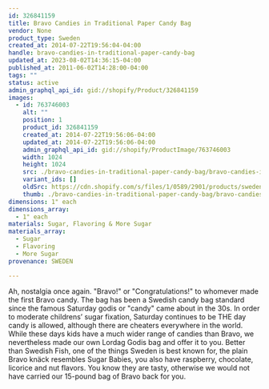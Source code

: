 ```yaml
---
id: 326841159
title: Bravo Candies in Traditional Paper Candy Bag
vendor: None
product_type: Sweden
created_at: 2014-07-22T19:56:04-04:00
handle: bravo-candies-in-traditional-paper-candy-bag
updated_at: 2023-08-02T14:36:15-04:00
published_at: 2011-06-02T14:28:00-04:00
tags: ""
status: active
admin_graphql_api_id: gid://shopify/Product/326841159
images:
  - id: 763746003
    alt: ""
    position: 1
    product_id: 326841159
    created_at: 2014-07-22T19:56:06-04:00
    updated_at: 2014-07-22T19:56:06-04:00
    admin_graphql_api_id: gid://shopify/ProductImage/763746003
    width: 1024
    height: 1024
    src: ./bravo-candies-in-traditional-paper-candy-bag/bravo-candies-in-traditional-paper-candy-bag__0.jpg
    variant_ids: []
    oldSrc: https://cdn.shopify.com/s/files/1/0589/2901/products/sweden18.jpeg?v=1406073366
    thumb: ./bravo-candies-in-traditional-paper-candy-bag/bravo-candies-in-traditional-paper-candy-bag__0-thumb.jpg
dimensions: 1" each
dimensions_array:
  - 1" each
materials: Sugar, Flavoring & More Sugar
materials_array:
  - Sugar
  - Flavoring
  - More Sugar
provenance: SWEDEN

---
```


Ah, nostalgia once again. "Bravo!" or "Congratulations!" to whomever made the first Bravo candy. The bag has been a Swedish candy bag standard since the famous Saturday godis or "candy" came about in the 30s. In order to moderate childrens’ sugar fixation, Saturday continues to be THE day candy is allowed, although there are cheaters everywhere in the world. While these days kids have a much wider range of candies than Bravo, we nevertheless made our own Lordag Godis bag and offer it to you. Better than Swedish Fish, one of the things Sweden is best known for, the plain Bravo knäck resembles Sugar Babies, you also have raspberry, chocolate, licorice and nut flavors. You know they are tasty, otherwise we would not have carried our 15-pound bag of Bravo back for you.